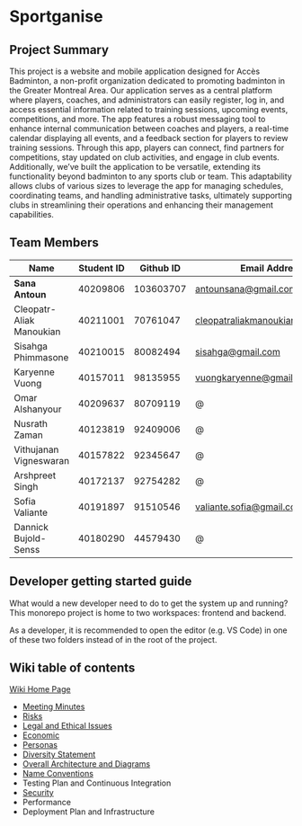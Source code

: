 # Sportganise

## Project Summary
This project is a website and mobile application designed for Accès Badminton, a non-profit organization dedicated to promoting badminton in the Greater Montreal Area. Our application serves as a central platform where players, coaches, and administrators can easily register, log in, and access essential information related to training sessions, upcoming events, competitions, and more. The app features a robust messaging tool to enhance internal communication between coaches and players, a real-time calendar displaying all events, and a feedback section for players to review training sessions. Through this app, players can connect, find partners for competitions, stay updated on club activities, and engage in club events. Additionally, we’ve built the application to be versatile, extending its functionality beyond badminton to any sports club or team. This adaptability allows clubs of various sizes to leverage the app for managing schedules, coordinating teams, and handling administrative tasks, ultimately supporting clubs in streamlining their operations and enhancing their management capabilities.

## Team Members
| Name           | Student ID     | Github ID      | Email Address  |
|----------------|----------------|----------------|----------------|
| **Sana Antoun**| 40209806       | 103603707      | antounsana@gmail.com |
| Cleopatr-Aliak Manoukian  | 40211001  | 70761047  | cleopatraliakmanoukian@gmail.com |
| Sisahga Phimmasone  |40210015  | 80082494  | sisahga@gmail.com  |
|Karyenne Vuong  | 40157011 | 98135955  | vuongkaryenne@gmail.com  |
| Omar Alshanyour  | 40209637  | 80709119  | @  |
| Nusrath Zaman  | 40123819| 92409006  | @  |
| Vithujanan Vigneswaran  | 40157822  | 92345647  | @  |
| Arshpreet Singh    | 40172137  | 92754282  | @  |
| Sofia Valiante  | 40191897  | 91510546  | valiante.sofia@gmail.com  |
| Dannick Bujold-Senss  | 40180290 | 44579430 | @ |

## Developer getting started guide
What would a new developer need to do to get the system up and running?
This monorepo project is home to two workspaces: frontend and backend.

As a developer, it is recommended to open the editor (e.g. VS Code) in one of these
two folders instead of in the root of the project.

## Wiki table of contents
[Wiki Home Page](https://github.com/Sisahga/Sportganise/wiki)
* [Meeting Minutes](https://github.com/Sisahga/Sportganise/wiki/Meeting-Minutes)
* [Risks](https://github.com/Sisahga/Sportganise/wiki/Risks)
* [Legal and Ethical Issues](https://github.com/Sisahga/Sportganise/wiki/Legal-and-Ethical-Issues)
* [Economic](https://github.com/Sisahga/Sportganise/wiki/Economic)
* [Personas](https://github.com/Sisahga/Sportganise/wiki/Personas)
* [Diversity Statement](https://github.com/Sisahga/Sportganise/wiki/Diversity-Statement)
* [Overall Architecture and Diagrams](https://github.com/Sisahga/Sportganise/wiki/Overall-Architecture-and-Diagrams#database-schema-)
* [Name Conventions](https://github.com/Sisahga/Sportganise/wiki/Name-Conventions)
* Testing Plan and Continuous Integration
* [Security](https://github.com/Sisahga/Sportganise/wiki/Security)
* Performance
* Deployment Plan and Infrastructure
